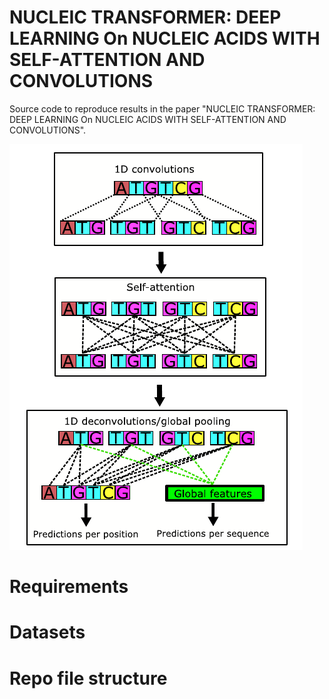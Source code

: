 # NUCLEIC TRANSFORMER: DEEP LEARNING On NUCLEIC ACIDS WITH SELF-ATTENTION AND CONVOLUTIONS

Source code to reproduce results in the paper "NUCLEIC TRANSFORMER: DEEP LEARNING On NUCLEIC ACIDS WITH SELF-ATTENTION AND CONVOLUTIONS".


![alt text](https://github.com/Shujun-He/Nucleic-Transformer/blob/master/graphics/overview.PNG)

# Requirements


# Datasets


# Repo file structure 
